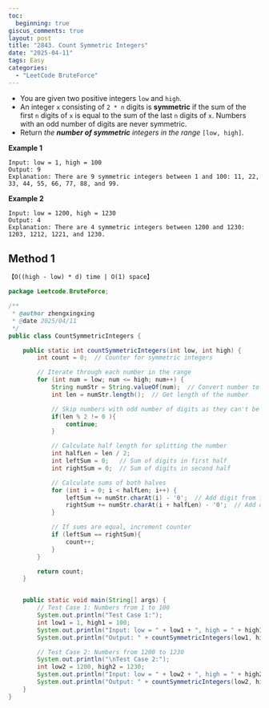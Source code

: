 ```yaml
---
toc:
  beginning: true
giscus_comments: true
layout: post
title: "2843. Count Symmetric Integers"
date: "2025-04-11"
tags: Easy
categories:
  - "LeetCode BruteForce"
---
```


- You are given two positive integers `low` and `high`.
- An integer `x` consisting of `2 * n` digits is **symmetric** if the sum of the first `n` digits of `x` is equal to the sum of the last `n` digits of `x`. Numbers with an odd number of digits are never symmetric.
- Return *the **number of symmetric** integers in the range* `[low, high]`.

**Example 1**

```
Input: low = 1, high = 100
Output: 9
Explanation: There are 9 symmetric integers between 1 and 100: 11, 22, 33, 44, 55, 66, 77, 88, and 99.
```

**Example 2**

```
Input: low = 1200, high = 1230
Output: 4
Explanation: There are 4 symmetric integers between 1200 and 1230: 1203, 1212, 1221, and 1230.
```

## Method 1

```tex
【O((high - low) * d) time | O(1) space】
```

```java
package Leetcode.BruteForce;

/**
 * @author zhengxingxing
 * @date 2025/04/11
 */
public class CountSymmetricIntegers {

    public static int countSymmetricIntegers(int low, int high) {
        int count = 0;  // Counter for symmetric integers

        // Iterate through each number in the range
        for (int num = low; num <= high; num++) {
            String numStr = String.valueOf(num);  // Convert number to string for digit manipulation
            int len = numStr.length();  // Get length of the number

            // Skip numbers with odd number of digits as they can't be symmetric
            if(len % 2 != 0 ){
                continue;
            }

            // Calculate half length for splitting the number
            int halfLen = len / 2;
            int leftSum = 0;   // Sum of digits in first half
            int rightSum = 0;  // Sum of digits in second half

            // Calculate sums of both halves
            for (int i = 0; i < halfLen; i++) {
                leftSum += numStr.charAt(i) - '0';  // Add digit from first half
                rightSum += numStr.charAt(i + halfLen) - '0';  // Add digit from second half
            }

            // If sums are equal, increment counter
            if (leftSum == rightSum){
                count++;
            }
        }

        return count;
    }


    public static void main(String[] args) {
        // Test Case 1: Numbers from 1 to 100
        System.out.println("Test Case 1:");
        int low1 = 1, high1 = 100;
        System.out.println("Input: low = " + low1 + ", high = " + high1);
        System.out.println("Output: " + countSymmetricIntegers(low1, high1));

        // Test Case 2: Numbers from 1200 to 1230
        System.out.println("\nTest Case 2:");
        int low2 = 1200, high2 = 1230;
        System.out.println("Input: low = " + low2 + ", high = " + high2);
        System.out.println("Output: " + countSymmetricIntegers(low2, high2));
    }
}

```






